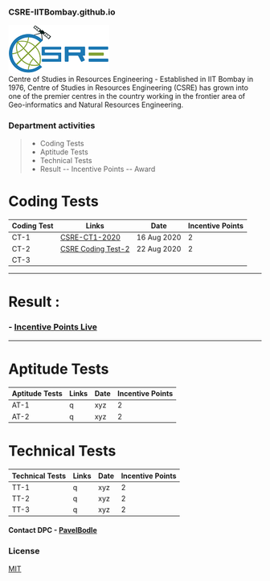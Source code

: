 ### CSRE-IITBombay.github.io  
![logo](https://github.com/PavelBodle/PavelBodle.github.io/blob/master/assets/logo.png?raw=true)  
Centre of Studies in Resources Engineering - Established in IIT Bombay in 1976, Centre of Studies in Resources Engineering (CSRE) has grown into one of the premier centres in the country working in the frontier area of Geo-informatics and Natural Resources Engineering.



### Department activities 

> - Coding Tests
> - Aptitude Tests
> - Technical Tests
> - Result
>   -- Incentive Points 
>   -- Award 


# Coding Tests

| Coding Test | Links |  Date | Incentive Points |
| ------ | ------ | ------ | ------ |
| CT-1 | [CSRE-CT1-2020](https://www.hackerrank.com/csre-ct1-2020) | 16 Aug 2020 | 2 |
| CT-2 | [CSRE Coding Test-2](https://www.hackerrank.com/csre-coding-test-2) | 22 Aug 2020  | 2 |
| CT-3 |  |  |  |


---
# Result :
### - [Incentive Points Live](https://docs.google.com/spreadsheets/d/e/2PACX-1vSM1fbMXQk9M_v_jXYX6yjsobGbVr2eP-XQsaYjsbAdvrHDRNmnLl1HWB07Fdo0u7xPXkFE69bH6pTx/pubhtml)
---

# Aptitude Tests
| Aptitude Tests| Links |  Date | Incentive Points |
| ------ | ------ | ------ | ------ |
| AT-1 | q | xyz | 2 |
| AT-2 | q | xyz | 2 |


# Technical Tests
| Technical Tests | Links |  Date | Incentive Points |
| ------ | ------ | ------ | ------ |
| TT-1 | q | xyz | 2 |
| TT-2 | q | xyz | 2 |
| TT-3 | q | xyz | 2 |






#### Contact DPC - [PavelBodle](https://www.linkedin.com/in/pavelbodle/)

### License
[MIT](https://choosealicense.com/licenses/mit/)
